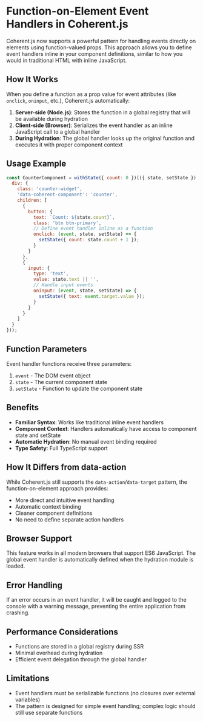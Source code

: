 # Function-on-Element Event Handlers in Coherent.js

Coherent.js now supports a powerful pattern for handling events directly on elements using function-valued props. This approach allows you to define event handlers inline in your component definitions, similar to how you would in traditional HTML with inline JavaScript.

## How It Works

When you define a function as a prop value for event attributes (like `onclick`, `oninput`, etc.), Coherent.js automatically:

1. **Server-side (Node.js)**: Stores the function in a global registry that will be available during hydration
2. **Client-side (Browser)**: Serializes the event handler as an inline JavaScript call to a global handler
3. **During Hydration**: The global handler looks up the original function and executes it with proper component context

## Usage Example

```javascript
const CounterComponent = withState({ count: 0 })(({ state, setState }) => ({
  div: {
    class: 'counter-widget',
    'data-coherent-component': 'counter',
    children: [
      {
        button: {
          text: `Count: ${state.count}`,
          class: 'btn btn-primary',
          // Define event handler inline as a function
          onclick: (event, state, setState) => {
            setState({ count: state.count + 1 });
          }
        }
      },
      {
        input: {
          type: 'text',
          value: state.text || '',
          // Handle input events
          oninput: (event, state, setState) => {
            setState({ text: event.target.value });
          }
        }
      }
    ]
  }
}));
```

## Function Parameters

Event handler functions receive three parameters:

1. `event` - The DOM event object
2. `state` - The current component state
3. `setState` - Function to update the component state

## Benefits

- **Familiar Syntax**: Works like traditional inline event handlers
- **Component Context**: Handlers automatically have access to component state and setState
- **Automatic Hydration**: No manual event binding required
- **Type Safety**: Full TypeScript support

## How It Differs from data-action

While Coherent.js still supports the `data-action`/`data-target` pattern, the function-on-element approach provides:

- More direct and intuitive event handling
- Automatic context binding
- Cleaner component definitions
- No need to define separate action handlers

## Browser Support

This feature works in all modern browsers that support ES6 JavaScript. The global event handler is automatically defined when the hydration module is loaded.

## Error Handling

If an error occurs in an event handler, it will be caught and logged to the console with a warning message, preventing the entire application from crashing.

## Performance Considerations

- Functions are stored in a global registry during SSR
- Minimal overhead during hydration
- Efficient event delegation through the global handler

## Limitations

- Event handlers must be serializable functions (no closures over external variables)
- The pattern is designed for simple event handling; complex logic should still use separate functions

